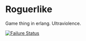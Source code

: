 Roguerlike
==========

Game thing in erlang. Ultraviolence.

[![Failure Status](https://secure.travis-ci.org/zmack/roguerlike.png?branch=master)](http://travis-ci.org/zmack/roguerlike)
